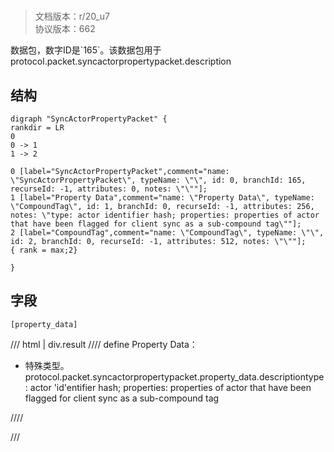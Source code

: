 # <!-- md:samp SyncActorPropertyPacket -->

> 文档版本：r/20_u7<br/>协议版本：662

<!-- md:samp SyncActorPropertyPacket -->数据包，数字ID是`165`。该数据包用于protocol.packet.syncactorpropertypacket.description

## 结构

```viz
digraph "SyncActorPropertyPacket" {
rankdir = LR
0
0 -> 1
1 -> 2

0 [label="SyncActorPropertyPacket",comment="name: \"SyncActorPropertyPacket\", typeName: \"\", id: 0, branchId: 165, recurseId: -1, attributes: 0, notes: \"\""];
1 [label="Property Data",comment="name: \"Property Data\", typeName: \"CompoundTag\", id: 1, branchId: 0, recurseId: -1, attributes: 256, notes: \"type: actor identifier hash; properties: properties of actor that have been flagged for client sync as a sub-compound tag\""];
2 [label="CompoundTag",comment="name: \"CompoundTag\", typeName: \"\", id: 2, branchId: 0, recurseId: -1, attributes: 512, notes: \"\""];
{ rank = max;2}

}

```

## 字段

```title='SyncActorPropertyPacket'
[property_data]
```

/// html | div.result
//// define
Property Data：[<!-- md:samp CompoundTag -->](../types/compoundtag.md)

- 特殊类型。protocol.packet.syncactorpropertypacket.property_data.descriptiontype: actor 'id'entifier hash; properties: properties of actor that have been flagged for client sync as a sub-compound tag


////

///

